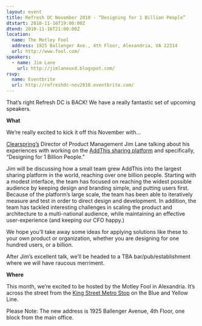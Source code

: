 ```yaml
---
layout: event
title: Refresh DC November 2010 - “Designing for 1 Billion People”
dtstart: 2010-11-16T19:00:00Z
dtend: 2010-11-16T21:00:00Z
location:
  name: The Motley Fool
  address: 1925 Ballenger Ave., 4th Floor, Alexandria, VA 22314
  url: http://www.fool.com/
speakers:
  - name: Jim Lane
    url: http://jimlaneuxd.blogspot.com/
rsvp:
  name: Eventbrite
  url: http://refreshdc-nov2010.eventbrite.com/
---
```


That’s right Refresh DC is BACK! We have a really fantastic set of upcoming speakers.

**What**

We’re really excited to kick it off this November with...

[Clearspring’s](http://clearspring.com/) Director of Product Management Jim Lane talking about his experiences with working on the [AddThis sharing platform](http://addthis.com/) and specifically, “Designing for 1 Billion People.”

Jim will be discussing how a small team grew AddThis into the largest sharing platform in the world, reaching over one billion people. Starting with a modest interface, the team has focused on reaching the widest possible audience by keeping design and branding simple, and putting users first. Because of the platform’s large scale, the team has been able to iteratively measure and test in order to direct design and development. In addition, the team has tackled interesting challenges in scaling the product and architecture to a multi-national audience, while maintaining an effective user-experience (and keeping our CFO happy.)

We hope you’ll take away some ideas for applying solutions like these to your own product or organization, whether you are designing for one hundred users, or a billion.

After Jim’s excellent talk, we’ll be headed to a TBA bar/pub/establishment where we will have raucous merriment.

**Where**

This month, we’re excited to be hosted by the Motley Fool in Alexandria. It’s across the street from the [King Street Metro Stop](http://www.wmata.com/rail/station_detail.cfm?station_id=48) on the Blue and Yellow Line.

Please Note: The new address is 1925 Ballenger Avenue, 4th Floor, one block from the main office.